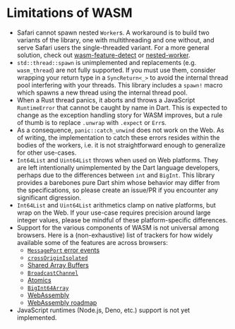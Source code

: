 # Limitations of WASM

- Safari cannot spawn nested `Worker`s. A workaround is to build two variants of the library,
  one with multithreading and one without, and serve Safari users the single-threaded variant.
  For a more general solution, check out [wasm-feature-detect](https://github.com/GoogleChromeLabs/wasm-feature-detect)
  or [nested-worker](https://github.com/johanholmerin/nested-worker).
- `std::thread::spawn` is unimplemented and replacements (e.g. `wasm_thread`) are not fully supported.
  If you must use them, consider wrapping your return type in a `SyncReturn<_>` to
  avoid the internal thread pool interfering with your threads.
  This library includes a `spawn!` macro which spawns a new thread using the internal thread pool.
- When a Rust thread panics, it aborts and throws a JavaScript `RuntimeError` that cannot be caught by name in
  Dart. This is expected to change as the exception handling story for WASM improves, but a rule of thumb
  is to replace `.unwrap` with `.expect` or `Err`s.
- As a consequence, `panic::catch_unwind` does not work on the Web. As of writing, the implementation to
  catch these errors resides within the bodies of the workers, i.e. it is not straightforward enough to
  generalize for other use-cases.
- `Int64List` and `Uint64List` throws when used on Web platforms. They are left intentionally
  unimplemented by the Dart language developers, perhaps due to the differences between `int` and `BigInt`.
  This library provides a barebones pure Dart shim whose behavior may differ from the specifications,
  so please create an issue/PR if you encounter any significant digression.
- `Int64List` and `Uint64List` arithmetics clamp on native platforms, but wrap on the Web. If your use-case
  requires precision around large integer values, please be mindful of these platform-specific differences.
- Support for the various components of WASM is not universal among browsers. Here is a (non-exhaustive) list
  of trackers for how widely available some of the features are across browsers:
  - [`MessagePort` error events](https://caniuse.com/mdn-api_messageport_messageerror_event)
  - [`crossOriginIsolated`](https://caniuse.com/mdn-api_crossoriginisolated)
  - [Shared Array Buffers](https://caniuse.com/sharedarraybuffer)
  - [`BroadcastChannel`](https://caniuse.com/sharedarraybuffer)
  - [Atomics](https://caniuse.com/mdn-javascript_builtins_atomics)
  - [`BigInt64Array`](https://caniuse.com/mdn-javascript_builtins_bigint64array)
  - [WebAssembly](https://caniuse.com/wasm)
  - [WebAssembly roadmap](https://webassembly.org/roadmap/)
- JavaScript runtimes (Node.js, Deno, etc.) support is not yet implemented.
